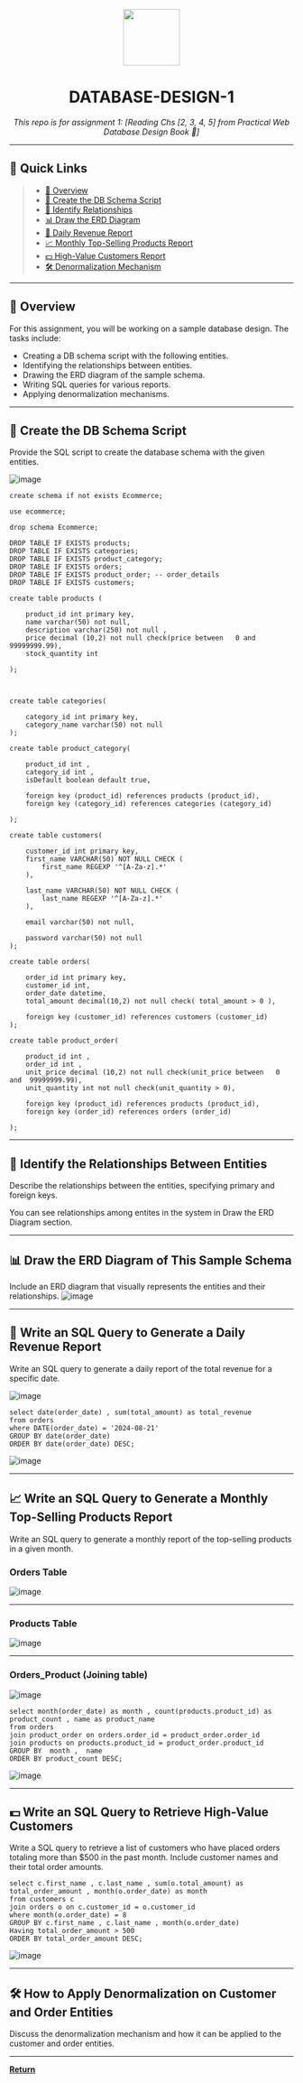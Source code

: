 <p align="center">
  <img src="https://cdn-icons-png.flaticon.com/512/6295/6295417.png" width="100" />
</p>
<p align="center">
    <h1 align="center">DATABASE-DESIGN-1</h1>
</p>
<p align="center">
    <em>This repo is for assignment 1: [Reading Chs [2, 3, 4, 5] from Practical Web Database Design Book 📖]</em>
</p>
<hr>

## 🔗 Quick Links

> - [📍 Overview](#-overview)
> - [📄 Create the DB Schema Script](#-create-the-db-schema-script)
> - [🔗 Identify Relationships](#-identify-the-relationships-between-entities)
> - [📊 Draw the ERD Diagram](#-draw-the-erd-diagram-of-This-Sample-Schema)
> - [📅 Daily Revenue Report](#-Write-an-SQL-Query-to-Generate-a-Daily-Revenue-Report)
> - [📈 Monthly Top-Selling Products Report](#-write-an-sql-query-to-generate-a-monthly-top-selling-products-report)
> - [💵 High-Value Customers Report](#-write-an-sql-query-to-retrieve-high-value-customers)
> - [🛠️ Denormalization Mechanism](#-how-to-apply-denormalization-on-customer-and-order-entities)

---

## 📍 Overview

For this assignment, you will be working on a sample database design. The tasks include:

- Creating a DB schema script with the following entities.
- Identifying the relationships between entities.
- Drawing the ERD diagram of the sample schema.
- Writing SQL queries for various reports.
- Applying denormalization mechanisms.

---

## 📄 Create the DB Schema Script

Provide the SQL script to create the database schema with the given entities.


![image](https://github.com/user-attachments/assets/b6c33a5e-343b-4c83-bb8a-2023241cdf47)

``` mysql
create schema if not exists Ecommerce;

use ecommerce;

drop schema Ecommerce;

DROP TABLE IF EXISTS products;
DROP TABLE IF EXISTS categories;
DROP TABLE IF EXISTS product_category;
DROP TABLE IF EXISTS orders;
DROP TABLE IF EXISTS product_order; -- order_details 
DROP TABLE IF EXISTS customers;

create table products (

	product_id int primary key,
    name varchar(50) not null,
    description varchar(250) not null ,
    price decimal (10,2) not null check(price between   0 and  99999999.99),
    stock_quantity int

);



create table categories(

	category_id int primary key,
	category_name varchar(50) not null
);

create table product_category(
	
    product_id int ,
    category_id int ,
    isDefault boolean default true,
    
    foreign key (product_id) references products (product_id),
    foreign key (category_id) references categories (category_id)
    
);

create table customers(

	customer_id int primary key,
    first_name VARCHAR(50) NOT NULL CHECK (
        first_name REGEXP '^[A-Za-z].*'
    ),
    
    last_name VARCHAR(50) NOT NULL CHECK (
        last_name REGEXP '^[A-Za-z].*'
    ),
    
    email varchar(50) not null,
    
    password varchar(50) not null
);

create table orders(

	order_id int primary key,
    customer_id int,
    order_date datetime,
    total_amount decimal(10,2) not null check( total_amount > 0 ),
    
    foreign key (customer_id) references customers (customer_id)
);

create table product_order(
	
    product_id int ,
    order_id int ,
    unit_price decimal (10,2) not null check(unit_price between   0 and  99999999.99),
    unit_quantity int not null check(unit_quantity > 0),
    
    foreign key (product_id) references products (product_id),
    foreign key (order_id) references orders (order_id)
    
);

```


---

## 🔗 Identify the Relationships Between Entities

Describe the relationships between the entities, specifying primary and foreign keys.

You can see relationships among entites in the system in Draw the ERD Diagram section.

---

## 📊 Draw the ERD Diagram of This Sample Schema

Include an ERD diagram that visually represents the entities and their relationships.
![image](https://github.com/user-attachments/assets/51144bf2-cc18-4a87-ac8a-6aef374a7df7)




---

## 📅 Write an SQL Query to Generate a Daily Revenue Report

Write an SQL query to generate a daily report of the total revenue for a specific date.


![image](https://github.com/user-attachments/assets/c9a4359c-ab29-49f9-87f6-71cd3ad45d38)

``` mysql
select date(order_date) , sum(total_amount) as total_revenue
from orders
where DATE(order_date) = '2024-08-21'
GROUP BY date(order_date)  
ORDER BY date(order_date) DESC;

```

![image](https://github.com/user-attachments/assets/4dafe4f9-593b-4cac-acfb-46bc3dc21d94)

---

## 📈 Write an SQL Query to Generate a Monthly Top-Selling Products Report

Write an SQL query to generate a monthly report of the top-selling products in a given month.

### Orders Table 

![image](https://github.com/user-attachments/assets/f45d34d4-2ce4-4321-b524-a53d1788ebbe)

---
### Products Table

![image](https://github.com/user-attachments/assets/b127154f-60d8-4b8f-acbb-3b0da64262d1)

---

### Orders_Product (Joining table)

![image](https://github.com/user-attachments/assets/af40fe9d-f2bc-4ebf-b102-c3b6f4b7ab3c)


``` mysql
select month(order_date) as month , count(products.product_id) as product_count , name as product_name
from orders 
join product_order on orders.order_id = product_order.order_id
join products on products.product_id = product_order.product_id
GROUP BY  month ,  name 
ORDER BY product_count DESC;

```
![image](https://github.com/user-attachments/assets/851e99e3-26e1-4c27-a6d0-c2518a0d2078)


---

## 💵 Write an SQL Query to Retrieve High-Value Customers

Write a SQL query to retrieve a list of customers who have placed orders totaling more than $500 in the past month. Include customer names and their total order amounts.

```
select c.first_name , c.last_name , sum(o.total_amount) as total_order_amount , month(o.order_date) as month
from customers c
join orders o on c.customer_id = o.customer_id
where month(o.order_date) = 8
GROUP BY c.first_name , c.last_name , month(o.order_date)
Having total_order_amount > 500 
ORDER BY total_order_amount DESC;
```
![image](https://github.com/user-attachments/assets/69f3f11f-a4c6-4d20-9b19-ac4f677fe95f)


---

## 🛠️ How to Apply Denormalization on Customer and Order Entities

Discuss the denormalization mechanism and how it can be applied to the customer and order entities.

---

[**Return**](#-quick-links)
